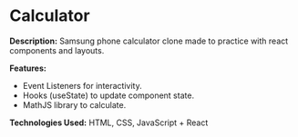 # Calculator

**Description:**
Samsung phone calculator clone made to practice with react components and layouts.

**Features:**

- Event Listeners for interactivity.
- Hooks (useState) to update component state.
- MathJS library to calculate.

**Technologies Used:** HTML, CSS, JavaScript + React
